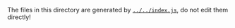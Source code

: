 The files in this directory are generated by [`../../index.js`](../../index.js), do not edit them directly!